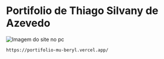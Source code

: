 <h1>Portifolio de Thiago Silvany de Azevedo</h1>

![Imagem do site no pc](caminho/para/sua/imagem.jpg)

```
https://portifolio-mu-beryl.vercel.app/
```
